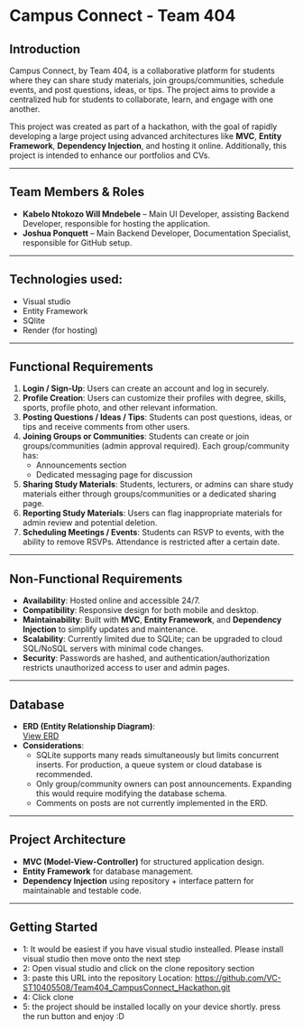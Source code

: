 # Campus Connect - Team 404

## Introduction
Campus Connect, by Team 404, is a collaborative platform for students where they can share study materials, join groups/communities, schedule events, and post questions, ideas, or tips. The project aims to provide a centralized hub for students to collaborate, learn, and engage with one another. 

This project was created as part of a hackathon, with the goal of rapidly developing a large project using advanced architectures like **MVC**, **Entity Framework**, **Dependency Injection**, and hosting it online. Additionally, this project is intended to enhance our portfolios and CVs.

---

## Team Members & Roles
- **Kabelo Ntokozo Will Mndebele** – Main UI Developer, assisting Backend Developer, responsible for hosting the application.  
- **Joshua Ponquett** – Main Backend Developer, Documentation Specialist, responsible for GitHub setup.

---
## Technologies used:

- Visual studio
- Entity Framework
- SQlite
- Render (for hosting)
---
## Functional Requirements
1. **Login / Sign-Up**: Users can create an account and log in securely.  
2. **Profile Creation**: Users can customize their profiles with degree, skills, sports, profile photo, and other relevant information.  
3. **Posting Questions / Ideas / Tips**: Students can post questions, ideas, or tips and receive comments from other users.  
4. **Joining Groups or Communities**: Students can create or join groups/communities (admin approval required). Each group/community has:
   - Announcements section
   - Dedicated messaging page for discussion  
5. **Sharing Study Materials**: Students, lecturers, or admins can share study materials either through groups/communities or a dedicated sharing page.  
6. **Reporting Study Materials**: Users can flag inappropriate materials for admin review and potential deletion.  
7. **Scheduling Meetings / Events**: Students can RSVP to events, with the ability to remove RSVPs. Attendance is restricted after a certain date.

---

## Non-Functional Requirements
- **Availability**: Hosted online and accessible 24/7.  
- **Compatibility**: Responsive design for both mobile and desktop.  
- **Maintainability**: Built with **MVC**, **Entity Framework**, and **Dependency Injection** to simplify updates and maintenance.  
- **Scalability**: Currently limited due to SQLite; can be upgraded to cloud SQL/NoSQL servers with minimal code changes.  
- **Security**: Passwords are hashed, and authentication/authorization restricts unauthorized access to user and admin pages.

---

## Database
- **ERD (Entity Relationship Diagram)**:  
[View ERD](https://drive.google.com/file/d/1WInvtsE2RU9FikPB8F0FtBKo3DV_mGH2/view)  
- **Considerations**:
  - SQLite supports many reads simultaneously but limits concurrent inserts. For production, a queue system or cloud database is recommended.
  - Only group/community owners can post announcements. Expanding this would require modifying the database schema.  
  - Comments on posts are not currently implemented in the ERD.

---

## Project Architecture
- **MVC (Model-View-Controller)** for structured application design.  
- **Entity Framework** for database management.  
- **Dependency Injection** using repository + interface pattern for maintainable and testable code.  

---

## Getting Started
- 1: It would be easiest if you have visual studio instealled. Please install visual studio then move onto the next step
- 2: Open visual studio and click on the clone repository section
- 3: paste this URL into the repository Location: https://github.com/VC-ST10405508/Team404_CampusConnect_Hackathon.git 
- 4: Click clone
- 5: the project should be installed locally on your device shortly. press the run button and enjoy :D

